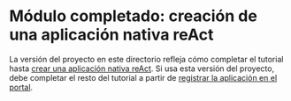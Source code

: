 # <a name="completed-module-create-a-react-native-app"></a>Módulo completado: creación de una aplicación nativa reAct

La versión del proyecto en este directorio refleja cómo completar el tutorial hasta [crear una aplicación nativa reAct](https://docs.microsoft.com/graph/tutorials/react-native?tutorial-step=1). Si usa esta versión del proyecto, debe completar el resto del tutorial a partir de [registrar la aplicación en el portal](https://docs.microsoft.com/graph/tutorials/react-native?tutorial-step=2).
